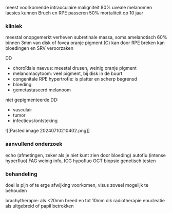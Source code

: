 meest voorkomende intraoculaire maligniteit
80% uveale melanomen
laesies kunnen Bruch en RPE passeren
50% mortaliteit op 10 jaar

### kliniek
meestal onopgemerkt
verheven subretinale massa, soms amelanotisch
60% binnen 3mm van disk of fovea
oranje pigment (C)
kan door RPE breken
kan bloedingen en SRV veroorzaken

DD
- choroïdale naevus: meestal drusen, weinig oranje pigment
- melanomacytoom: veel pigment, bij disk in de buurt
- congenitale RPE hypertrofie: is platter en scherp begrensd
- bloeding
- gemetastaseerd melanoom

niet gepigmenteerde DD:
- vasculair
- tumor
- infectieus/ontsteking

![[Pasted image 20240710210402.png]]

### aanvullend onderzoek
echo (afmetingen, zeker als je niet kunt zien door bloeding)
autoflu (intense hyperfluo)
FAG weinig info, ICG hypofluo
OCT
biopsie
genetisch testen

### behandeling
doel is pijn of te erge afwijking voorkomen, visus zoveel mogelijk te behouden

brachytherapie: als <20mm breed en tot 10mm dik
radiotherapie
enucleatie als uitgebreid of papil betrokken

